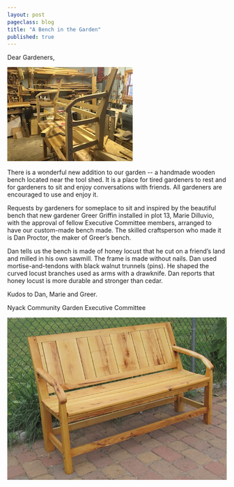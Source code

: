 ```yaml
---
layout: post
pageclass: blog
title: "A Bench in the Garden"
published: true
---
```

Dear Gardeners,

![Our bench, being built](/images/Bench_in_progress.jpg)

There is a wonderful new addition to our garden  --  a handmade wooden bench located near the tool shed.  It is a place for tired gardeners to rest and for gardeners to sit and enjoy conversations with friends.  All gardeners are encouraged to use and enjoy it.

Requests by gardeners for someplace to sit and inspired by the beautiful bench that new gardener Greer Griffin installed in plot 13, Marie Dilluvio, with the approval of fellow Executive Committee members, arranged to have our custom-made bench made.  The skilled craftsperson who made it is Dan Proctor, the maker of Greer’s bench.

Dan tells us the bench is made of honey locust that he cut on a friend’s land and milled in his own sawmill.  The frame is made without nails.  Dan used mortise-and-tendons with black walnut trunnels (pins).  He shaped the curved locust branches used as arms with a drawknife.  Dan reports that honey locust is more durable and stronger than cedar.

Kudos to Dan, Marie and Greer.

Nyack Community Garden Executive Committee

![Our new bench](/images/Bench_in_garden.jpg)
